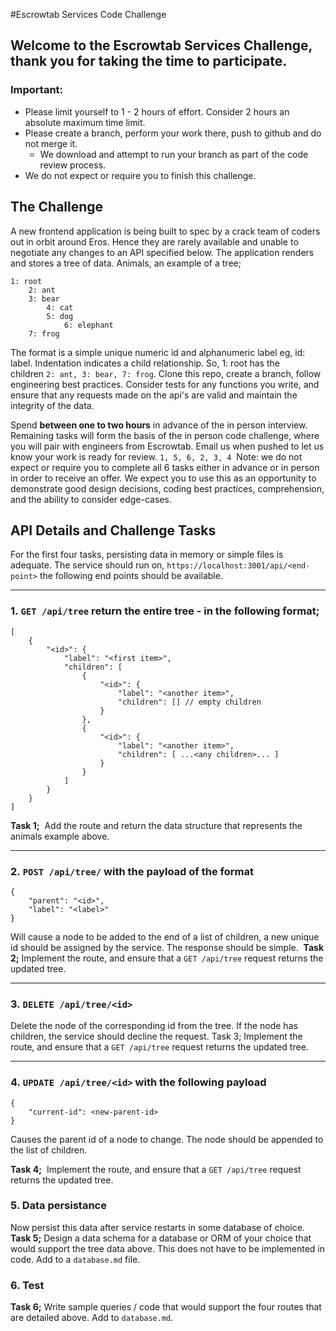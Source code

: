 #Escrowtab Services Code Challenge

## Welcome to the Escrowtab Services Challenge, thank you for taking the time to participate.

### Important:

- Please limit yourself to 1 - 2 hours of effort. Consider 2 hours an absolute maximum time limit.
- Please create a branch, perform your work there, push to github and do not merge it.
    - We download and attempt to run your branch as part of the code review process.
- We do not expect or require you to finish this challenge.

## The Challenge

A new frontend application is being built to spec by a crack team of coders out in orbit around Eros. Hence they are rarely available and unable to negotiate any changes to an API specified below. The application renders and stores a tree of data. Animals, an example of a tree;

```
1: root
    2: ant
    3: bear
        4: cat
        5: dog
            6: elephant
    7: frog
```

The format is a simple unique numeric id and alphanumeric label eg, id: label. Indentation indicates a child relationship. So, 1: root has the children `2: ant, 3: bear, 7: frog`. 
Clone this repo, create a branch, follow engineering best practices. Consider tests for any functions you write, and ensure that any requests made on the api's are valid and maintain the integrity of the data.

Spend **between one to two hours** in advance of the in person interview. Remaining tasks will form the basis of the in person code challenge, where you will pair with engineers from Escrowtab. Email us when pushed to let us know your work is ready for review.
`1, 5, 6, 2, 3, 4` 
Note: we do not expect or require you to complete all 6 tasks either in advance or in person in order to receive an offer. We expect you to use this as an opportunity to demonstrate good design decisions, coding best practices, comprehension, and the ability to consider edge-cases.

## API Details and Challenge Tasks

For the first four tasks, persisting data in memory or simple files is adequate. 
The service should run on, `https://localhost:3001/api/<end-point>` the following end points should be available.

---
   
### 1. `GET /api/tree` return the entire tree - in the following format;
```
[
    {
        "<id>": {
            "label": "<first item>",
            "children": [
                {
                    "<id>": {
                        "label": "<another item>",
                        "children": [] // empty children
                    }
                },
                {
                    "<id>": {
                        "label": "<another item>",
                        "children": [ ...<any children>... ]
                    }
                }
            ]
        }
    }
]
```

**Task 1;** 
Add the route and return the data structure that represents the animals example above.

---

### 2. `POST /api/tree/` with the payload of the format

```
{
    "parent": "<id>",
    "label": "<label>"
}
```

Will cause a node to be added to the end of a list of children, a new unique id should be assigned by the service. The response should be simple. 
**Task 2;**
Implement the route, and ensure that a `GET /api/tree` request returns the updated tree.

---

### 3. `DELETE /api/tree/<id>`

Delete the node of the corresponding id from the tree. If the node has children, the service should decline the request. Task 3; Implement the route, and ensure that a `GET /api/tree` request returns the updated tree.

---

### 4. `UPDATE /api/tree/<id>` with the following payload

```
{
    "current-id": <new-parent-id>
}
```

Causes the parent id of a node to change. The node should be appended to the list of children. 

**Task 4;** 
Implement the route, and ensure that a `GET /api/tree` request returns the updated tree.


### 5. Data persistance

Now persist this data after service restarts in some database of choice. 
**Task 5;**
Design a data schema for a database or ORM of your choice that would support the tree data above. This does not have to be implemented in code. Add to a `database.md` file. 

### 6. Test

**Task 6;** Write sample queries / code that would support the four routes that are detailed above. Add to `database.md`.
